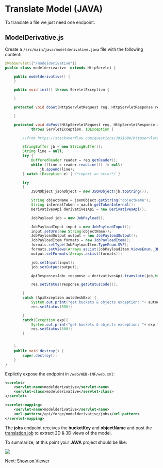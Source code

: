 # Translate Model (JAVA)

To translate a file we just need one endpoint.

## ModelDerivative.js

Create a `/src/main/java/modelderivative.java` file with the following content:

```java
@WebServlet({"/modelderivative"})
public class modelderivative  extends HttpServlet {

    public modelderivative() {
    }

    public void init() throws ServletException {

    }

    protected void doGet(HttpServletRequest req, HttpServletResponse resp) throws ServletException, IOException {

    }

    protected void doPost(HttpServletRequest req, HttpServletResponse res)
            throws ServletException, IOException {

        //from https://stackoverflow.com/questions/3831680/httpservletrequest-get-json-post-data/3831791

        StringBuffer jb = new StringBuffer();
        String line = null;
        try {
            BufferedReader reader = req.getReader();
            while ((line = reader.readLine()) != null)
                jb.append(line);
        } catch (Exception e) { /*report an error*/ }

        try
        {
            JSONObject jsonObject = new JSONObject(jb.toString());

            String objectName = jsonObject.getString("objectName");
            String internalToken = oauth.getTokenInternal();
            DerivativesApi derivativesApi = new DerivativesApi();

            JobPayload job = new JobPayload();

            JobPayloadInput input = new JobPayloadInput();
            input.setUrn(new String(objectName));
            JobPayloadOutput output = new JobPayloadOutput();
            JobPayloadItem formats = new JobPayloadItem();
            formats.setType(JobPayloadItem.TypeEnum.SVF);
            formats.setViews(Arrays.asList(JobPayloadItem.ViewsEnum._3D));
            output.setFormats(Arrays.asList(formats));

            job.setInput(input);
            job.setOutput(output);

            ApiResponse<Job> response = derivativesApi.translate(job,true,oauth.OAuthClient(null),oauth.getCredentials());

            res.setStatus(response.getStatusCode());

        }
        catch (ApiException autodeskExp) {
            System.out.print("get buckets & objects exception: "+ autodeskExp.toString());
            res.setStatus(500);

        }
        catch(Exception exp){
            System.out.print("get buckets & objects exception: "+ exp.toString());
            res.setStatus(500);
        }


    }
    public void destroy() {
        super.destroy();
    }
}
```

Explictly expose the endpoint in `/web/WEB-INF/web.xml`:
```xml
<servlet>
    <servlet-name>modelderivative</servlet-name>
    <servlet-class>modelderivative</servlet-class>
</servlet>

<servlet-mapping>
    <servlet-name>modelderivative</servlet-name>
    <url-pattern>/api/forge/modelderivative/jobs</url-pattern>
</servlet-mapping>

```


The **jobs** endpoint receives the **bucketKey** and **objectName** and post the [translation job](https://developer.autodesk.com/en/docs/model-derivative/v2/reference/http/job-POST/) to extract 2D & 3D views of the model. 

To summarize, at this point your **JAVA** project should be like:

![](_media/java/Eclipse_server_side.png)

Next: [Show on Viewer](viewer/)
